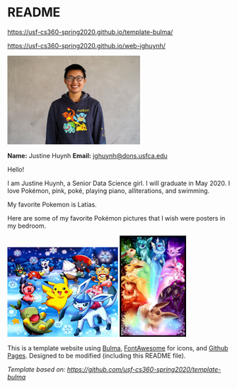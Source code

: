 # README

<https://usf-cs360-spring2020.github.io/template-bulma/>

<https://usf-cs360-spring2020.github.io/web-jghuynh/>

<img src = "headshot.jpg" alt = "Profile Image" width = "300">

**Name:** Justine Huynh
**Email:** <jghuynh@dons.usfca.edu>

Hello!

I am Justine Huynh, a Senior Data Science girl. I will graduate in May 2020.
I love Pokémon, pink, poké, playing piano, alliterations, and swimming.

My favorite Pokemon is Latias.

Here are some of my favorite Pokémon pictures that I wish were posters in my bedroom.

![Discord Profile Picture](Winter_Wonderland.jpg)
<img src = "Eeveelutions2.jpg" alt = "Eeveelutions" width = "150">


This is a template website using [Bulma](https://bulma.io/), [FontAwesome](https://origin.fontawesome.com/) for icons, and [Github Pages](). Designed to be modified (including this README file).

*Template based on: <https://github.com/usf-cs360-spring2020/template-bulma>*

